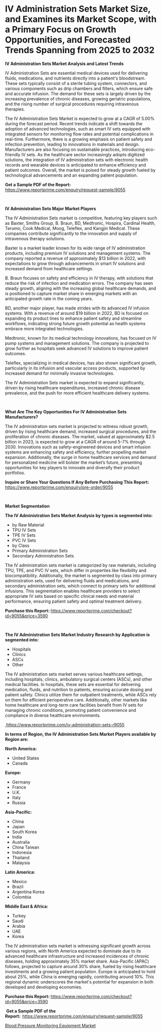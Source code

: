 <p><h1>IV Administration Sets Market Size, and Examines its Market Scope, with a Primary Focus on Growth Opportunities, and Forecasted Trends Spanning from 2025 to 2032</h1></p><p><strong>IV Administration Sets Market Analysis and Latest Trends</strong></p>
<p><p>IV Administration Sets are essential medical devices used for delivering fluids, medications, and nutrients directly into a patient's bloodstream. These sets typically consist of a sterile tubing system, connectors, and various components such as drip chambers and filters, which ensure safe and accurate infusion. The demand for these sets is largely driven by the increasing prevalence of chronic diseases, growing geriatric populations, and the rising number of surgical procedures requiring intravenous therapies.</p><p>The IV Administration Sets Market is expected to grow at a CAGR of 5.00% during the forecast period. Recent trends indicate a shift towards the adoption of advanced technologies, such as smart IV sets equipped with integrated sensors for monitoring flow rates and potential complications in real-time. Furthermore, there is a growing emphasis on patient safety and infection prevention, leading to innovations in materials and design. Manufacturers are also focusing on sustainable practices, introducing eco-friendly IV sets. As the healthcare sector increasingly adopts digitized solutions, the integration of IV administration sets with electronic health records and wearable devices is anticipated to enhance efficiency and patient outcomes. Overall, the market is poised for steady growth fueled by technological advancements and an expanding patient population.</p></p>
<p><strong>Get a Sample PDF of the Report:&nbsp;</strong> <a href="https://www.reportprime.com/enquiry/request-sample/9055?utm_campaign=3535&utm_medium=2&utm_source=Github&utm_content=ia&utm_term=20032025&utm_id=iv-administration-sets">https://www.reportprime.com/enquiry/request-sample/9055</a></p>
<p>&nbsp;</p>
<p><strong>IV Administration Sets Major Market Players</strong></p>
<p><p>The IV Administration Sets market is competitive, featuring key players such as Baxter, Smiths Group, B. Braun, BD, Medtronic, Hospira, Cardinal Health, Terumo, Cook Medical, Moog, Teleflex, and Kangjin Medical. These companies contribute significantly to the innovation and supply of intravenous therapy solutions.</p><p>Baxter is a market leader known for its wide range of IV administration products, including premium IV solutions and management systems. The company reported a revenue of approximately $13 billion in 2022, with expectations to grow through advancements in smart IV solutions and increased demand from healthcare settings.</p><p>B. Braun focuses on safety and efficiency in IV therapy, with solutions that reduce the risk of infection and medication errors. The company has seen steady growth, aligning with the increasing global healthcare demands, and is positioned to capture market share in emerging markets with an anticipated growth rate in the coming years.</p><p>BD, another major player, has made strides with its advanced IV infusion systems. With a revenue of around $19 billion in 2022, BD is focused on expanding its product lines to enhance patient safety and streamline workflows, indicating strong future growth potential as health systems embrace more integrated technologies.</p><p>Medtronic, known for its medical technology innovations, has focused on IV pump systems and management solutions. The company is projected to grow further as hospitals seek advanced IV solutions to improve patient outcomes.</p><p>Teleflex, specializing in medical devices, has also shown significant growth, particularly in its infusion and vascular access products, supported by increased demand for minimally invasive technologies.</p><p>The IV Administration Sets market is expected to expand significantly, driven by rising healthcare expenditures, increased chronic disease prevalence, and the push for more efficient healthcare delivery systems.</p></p>
<p>&nbsp;</p>
<p><strong>What Are The Key Opportunities For IV Administration Sets Manufacturers?</strong></p>
<p><p>The IV administration sets market is projected to witness robust growth, driven by rising healthcare demand, increased surgical procedures, and the proliferation of chronic diseases. The market, valued at approximately $2.5 billion in 2023, is expected to grow at a CAGR of around 5-7% through 2030. Innovations such as safety-engineered devices and smart infusion systems are enhancing safety and efficiency, further propelling market expansion. Additionally, the surge in home healthcare services and demand for personalized medicine will bolster the market’s future, presenting opportunities for key players to innovate and diversify their product portfolios.</p></p>
<p><strong>Inquire or Share Your Questions If Any Before Purchasing This Report:</strong> <a href="https://www.reportprime.com/enquiry/pre-order/9055?utm_campaign=3535&utm_medium=2&utm_source=Github&utm_content=ia&utm_term=20032025&utm_id=iv-administration-sets">https://www.reportprime.com/enquiry/pre-order/9055</a></p>
<p>&nbsp;</p>
<p><strong>Market Segmentation</strong></p>
<p><strong>The IV Administration Sets Market Analysis by types is segmented into:</strong></p>
<p><ul><li>by Raw Material</li><li>TPU IV Sets</li><li>TPE IV Sets</li><li>PVC IV Sets</li><li>by Class</li><li>Primary Administration Sets</li><li>Secondary Administration Sets</li></ul></p>
<p><p>The IV administration sets market is categorized by raw materials, including TPU, TPE, and PVC IV sets, which differ in properties like flexibility and biocompatibility. Additionally, the market is segmented by class into primary administration sets, used for delivering fluids and medications, and secondary administration sets, which connect to primary sets for additional infusions. This segmentation enables healthcare providers to select appropriate IV sets based on specific clinical needs and material performance, ensuring patient safety and optimal treatment delivery.</p></p>
<p><strong>Purchase this Report:&nbsp;</strong><a href="https://www.reportprime.com/checkout?id=9055&price=3590&utm_campaign=3535&utm_medium=2&utm_source=Github&utm_content=ia&utm_term=20032025&utm_id=iv-administration-sets">https://www.reportprime.com/checkout?id=9055&price=3590</a></p>
<p>&nbsp;</p>
<p><strong>The IV Administration Sets Market Industry Research by Application is segmented into:</strong></p>
<p><ul><li>Hospitals</li><li>Clinics</li><li>ASCs</li><li>Other</li></ul></p>
<p><p>The IV administration sets market serves various healthcare settings, including hospitals, clinics, ambulatory surgical centers (ASCs), and other medical facilities. In hospitals, these sets are essential for delivering medication, fluids, and nutrition to patients, ensuring accurate dosing and patient safety. Clinics utilize them for outpatient treatments, while ASCs rely on them for efficient perioperative care. Additionally, other markets like home healthcare and long-term care facilities benefit from IV sets for managing chronic conditions, promoting patient convenience and compliance in diverse healthcare environments.</p></p>
<p><a href="https://www.reportprime.com/iv-administration-sets-r9055?utm_campaign=3535&utm_medium=2&utm_source=Github&utm_content=ia&utm_term=20032025&utm_id=iv-administration-sets">&nbsp;https://www.reportprime.com/iv-administration-sets-r9055</a></p>
<p><strong>In terms of Region, the IV Administration Sets Market Players available by Region are:</strong></p>
<p>
    <p> <strong> North America: </strong>
        <ul>
            <li>United States</li>
            <li>Canada</li>
        </ul>
        </p> 
    <p> <strong> Europe: </strong>
        <ul>
            <li>Germany</li>
            <li>France</li>
            <li>U.K.</li>
            <li>Italy</li>
            <li>Russia</li>
        </ul>
        </p> 
    <p> <strong> Asia-Pacific: </strong>
        <ul>
            <li>China</li>
            <li>Japan</li>
            <li>South Korea</li>
            <li>India</li>
            <li>Australia</li>
            <li>China Taiwan</li>
            <li>Indonesia</li>
            <li>Thailand</li>
            <li>Malaysia</li>
        </ul>
        </p> 
    <p> <strong> Latin America: </strong>
        <ul>
            <li>Mexico</li>
            <li>Brazil</li>
            <li>Argentina Korea</li>
            <li>Colombia</li>
        </ul>
        </p> 
    <p> <strong> Middle East & Africa: </strong>
        <ul>
            <li>Turkey</li>
            <li>Saudi</li>
            <li>Arabia</li>
            <li>UAE</li>
            <li>Korea</li>
        </ul>
    </p>
    </p>
<p><p>The IV administration sets market is witnessing significant growth across various regions, with North America expected to dominate due to its advanced healthcare infrastructure and increased incidences of chronic diseases, holding approximately 35% market share. Asia-Pacific (APAC) follows, projected to capture around 30% share, fueled by rising healthcare investments and a growing patient population. Europe is anticipated to hold about 25%, while China is emerging rapidly, contributing around 10%. This regional dynamic underscores the market's potential for expansion in both developed and developing economies.</p></p>
<p><strong>Purchase this Report: </strong><a href="https://www.reportprime.com/checkout?id=9055&price=3590&utm_campaign=3535&utm_medium=2&utm_source=Github&utm_content=ia&utm_term=20032025&utm_id=iv-administration-sets">https://www.reportprime.com/checkout?id=9055&price=3590</a></p>
<p>&nbsp;<strong>Get a Sample PDF of the Report:&nbsp;&nbsp;</strong><a href="https://www.reportprime.com/enquiry/request-sample/9055?utm_campaign=3535&utm_medium=2&utm_source=Github&utm_content=ia&utm_term=20032025&utm_id=iv-administration-sets">https://www.reportprime.com/enquiry/request-sample/9055</a></p>
<p><strong></strong></p>
<p><p><a href="https://github.com/yepezkommakp/Market-Research-Report-List-1/blob/main/blood-pressure-monitoring-equipment-market.md?utm_campaign=3535&utm_medium=2&utm_source=Github&utm_content=ia&utm_term=20032025&utm_id=iv-administration-sets">Blood Pressure Monitoring Equipment Market</a></p></p>